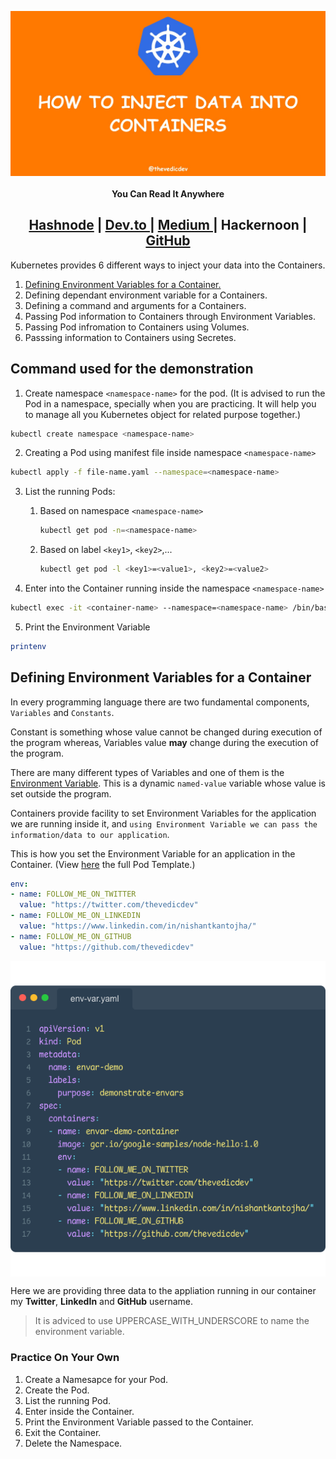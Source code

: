 <img align="center" src="https://raw.githubusercontent.com/thevedicdev/kubernetes-for-noobs/inject-data-into-containers/assets/inject-data-into-containers/inject-data-into-containers.jpeg"></img>

<h4 align="center">You Can Read It Anywhere </h4>

<h2 align="center"><a href="https://blogs.thevedicdev.com/kubernetes-for-noobs">Hashnode</a> | <a href="https://dev.to/thevedicdev/kubernetes-for-noobs-425k">Dev.to </a>| <a href="https://medium.com/@thevedicdev/kubernetes-for-noobs-8008ad24e643"> Medium </a> | Hackernoon | <a href="https://github.com/thevedicdev/kubernetes-for-noobs#readme">GitHub</a></h3>

Kubernetes provides 6 different ways to inject your data into the Containers.

1. [Defining Environment Variables for a Container.](#defining-environment-variables-for-a-container)
2. Defining dependant environment variable for a Containers.
3. Defining a command and arguments for a Containers.
4. Passing Pod information to Containers through Environment Variables.
5. Passing Pod infromation to Containers using Volumes.
6. Passsing information to Containers using Secretes.

## Command used for the demonstration

1. Create namespace `<namespace-name>` for the pod. (It is advised to run the Pod in a namespace, specially when you are practicing. It will help you to manage all you Kubernetes object for related purpose together.)

```bash
kubectl create namespace <namespace-name>
```

2. Creating a Pod using manifest file inside namespace `<namespace-name>`

```bash
kubectl apply -f file-name.yaml --namespace=<namespace-name>
```

3. List the running Pods:

   1. Based on namespace `<namespace-name>`

      ```bash
      kubectl get pod -n=<namespace-name>
      ```

   2. Based on label `<key1>`, `<key2>`,...

      ```bash
      kubectl get pod -l <key1>=<value1>, <key2>=<value2>
      ```

4. Enter into the Container running inside the namespace `<namespace-name>`

```bash
kubectl exec -it <container-name> --namespace=<namespace-name> /bin/bash
```

5. Print the Environment Variable

```bash
printenv
```

## Defining Environment Variables for a Container

In every programming language there are two fundamental components, `Variables` and `Constants`.

Constant is something whose value cannot be changed during execution of the program whereas, Variables value **may** change during the execution of the program.

There are many different types of Variables and one of them is the [Environment Variable](https://en.wikipedia.org/wiki/Environment_variable). This is a dynamic `named-value` variable whose value is set outside the program.

Containers provide facility to set Environment Variables for the application we are running inside it, and `using Environment Variable we can pass the information/data to our application`.

This is how you set the Environment Variable for an application in the Container. (View [here]( https://raw.githubusercontent.com/kubernetes/website/main/content/en/examples/pods/inject/envars.yaml) the full Pod Template.)

```yaml
env:
- name: FOLLOW_ME_ON_TWITTER
  value: "https://twitter.com/thevedicdev"
- name: FOLLOW_ME_ON_LINKEDIN
  value: "https://www.linkedin.com/in/nishantkantojha/"
- name: FOLLOW_ME_ON_GITHUB
  value: "https://github.com/thevedicdev"
```

<img align="center" src="https://raw.githubusercontent.com/thevedicdev/kubernetes-for-noobs/inject-data-into-containers/assets/inject-data-into-containers/env-var.png"></img>

Here we are providing three data to the appliation running in our container my **Twitter**, **LinkedIn** and **GitHub** username.

> It is adviced to use UPPERCASE_WITH_UNDERSCORE to name the environment variable.

### Practice On Your Own

1. Create a Namesapce for your Pod.
2. Create the Pod.
3. List the running Pod.
4. Enter inside the Container.
5. Print the Environment Variable passed to the Container.
6. Exit the Container.
7. Delete the Namespace.
